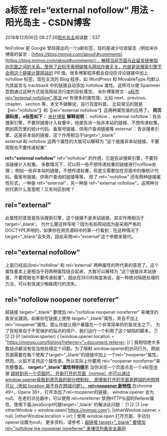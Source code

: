 
# a标签 rel=“external nofollow“ 用法 - 阳光岛主 - CSDN博客

2018年12月06日 08:27:26[阳光岛主](https://me.csdn.net/sunboy_2050)阅读数：537


NoFollow 是 Google 曾经提出的一个a新标签，目的是减少垃圾留言（例如米扑博客的留言：[https://blog.mimvp.com/about\#comments](https://blog.mimvp.com/about#comments)），解释当前页面与此留言链接指向页面之间的关系。使用了此标签表明链接与网站作者无关，也就是说搜索引擎不会用这个链接计算网站的 PR 值。很多博客程序都会自动在评论链接中加上 nofollow 标签。现在主流的 Blog 程序，如 WordPress 和 MovableType 均默认为其留言与 trackback 中的链接自动添加 nofollow 属性。这样可以使 Spammer 意图通过这种方式提高网站流行度的目标落空。
米扑博客原文：[a标签 rel=“external nofollow“ 用法](https://blog.mimvp.com/article/26224.html)
rel 有很多的属性值，比如 next、previous、chapter、section 等，本文不做解说，自行百度科普。
比较常见的就是【rel="nofollow"】和【rel="external nofollow"】这两种属性值的应用了。
**网页源码里，a标签如下：**
<a ref="external nofollow" target="_blank" href="https://blog.mimvp.com" title="i love mimvp.com">米扑博客</a>
**解释说明：**
nofollow 、external nofollow：告诉搜索引擎，不要将链接计入权重中，他是告诉一些非本站的链接、不想传递权重，例如网页里的统计代码、备案号链接、供用户查询链接等
external ：告诉搜素引擎，这是非本站的链接，这个作用相当于target=“_blank”
external 和 nofollow 这两个属性的大致可以解释为 “这个链接非本站链接，不要爬取也不要传递权重”

**ref="external nofollow"**
ref="nofollow" 的作用，它是告诉搜索引擎，不要将该链接计入权重。
多数情况下，可以将一些不想传递权重的链接进行nofllow处理；
例如一些非本站的链接，不想传递权重，但是又需要加在页面中的像统计代码、备案号链接、供用户查询的链接等等。
除了 ref="nofollow" 还有两种链接属性形式，一种是 ref="external"，另一种是 ref="external nofollow"。这两种分别代表什么意思呢？又有何区别呢？
## rel="external"
此属性的意思是告诉搜索引擎，这个链接不是本站链接，其实作用相当于target=‘_blank’。
为什么要这样写呢？因为有些网站因为是采用严格的DOCTYPE声明的，如果你在网页源码中的第一行看到：在这种情况下target="_blank"会失效，因此采用rel="external"这个参数来替代。

## rel="external nofollow"
上面已经说过rel=’nofollow’ 和 rel=’external’ 两种属性的所代表的意思了。这个属性基本上是相当于将两种属性结合起来，大致可以解释为 “这个链接非本站链接，不要爬取也不要传递权重”。因此在SEO的角度来说，是一种绝对隔绝处理的方法，可以有效减少蜘蛛爬行的流失。

## rel="nofollow noopener noreferrer"
超链接 target="_blank" 要增加 rel="nofollow noopener noreferrer" 来堵住钓鱼安全漏洞。如果你在链接上使用 target="_blank"属性，并且不加上rel="noopener"属性，那么你就让用户暴露在一个非常简单的钓鱼攻击之下。
为了告知来自于不受保护的站点的用户，我们运行一个利用了这个缺陷的脚本。
|1
|2
|3
|if (window.opener) {
|window.opener.location = "https://mimvp.com/fishing?referrer="+document.referrer;
|}
|
我相信绝大多数站点都没有恰当地处理这个问题，为了限制 window.opener的访问行为，原始页面需要在每个使用了target="_blank"的链接中加上一个rel="noopener"属性。
然而，火狐不支持这个属性值，所以实际上你要用 rel="noopener noreferrer"来完整覆盖。
**target="_blank"属性特别提示**
当你浏览一个页面点击一个a标签连接 <a href="mimvp.com" target="_blank"> 跳转到另一个页面时，
在新打开的页面（mimvp）中可以通过 window.opener获取到源页面的部分控制权， 即使新打开的页面是跨域的也照样可以（例如 location 就不存在跨域问题）。
**rel=noopener 新特性**
<a href="mimvp.com" target="_blank" rel="noopener noreferrer"></a>
在chrome 49+，Opera 36+，打开添加了rel=noopener的链接， window.opener 会为null。
在老的浏览器中，可以使用 rel=noreferrer 禁用HTTP头部的Referer属性，使用下面JavaScript代替target='_blank' 的解决此问题：
|1
|2
|3
|var otherWindow = window.open('https://mimvp.com');
|otherWindow.opener = null;
|otherWindow.location = url;
|
使用 window.open 打开页面，手动剑opener设置为null。
更多资料，请参考：[超链接 target="_blank" 要增加 rel="nofollow me noopener noreferrer" 来堵住钓鱼安全漏洞](https://my.oschina.net/jsan/blog/741317)

